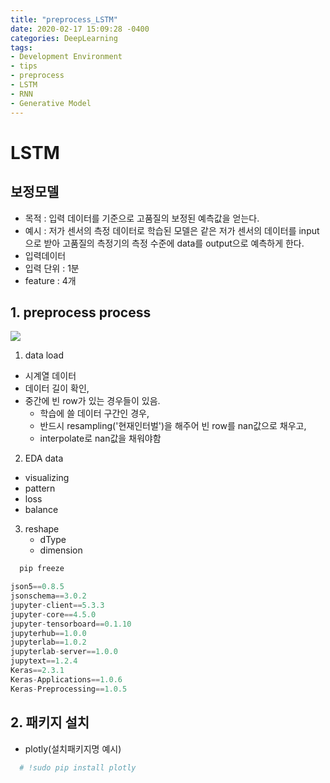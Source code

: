 ```yaml
---
title: "preprocess_LSTM"
date: 2020-02-17 15:09:28 -0400
categories: DeepLearning
tags:
- Development Environment
- tips
- preprocess
- LSTM
- RNN
- Generative Model
---
```


# LSTM 
## 보정모델
 - 목적 : 입력 데이터를 기준으로 고품질의 보정된 예측값을 얻는다.
 - 예시 : 저가 센서의 측정 데이터로 학습된 모델은 같은 저가 센서의 데이터를 input으로 받아 고품질의 측정기의 측정 수준에 data를 output으로 예측하게 한다.
 - 입력데이터 
  - 입력 단위 : 1분
  - feature : 4개
  
## 1. preprocess process

![](https://github.com/jypost/jypost.github.io/blob/master/img/LSTM_datamanager_jyp.png?raw=true)<br>

1. data load
 - 시계열 데이터 
  - 데이터 길이 확인,
  - 중간에 빈 row가 있는 경우들이 있음.
    - 학습에 쓸 데이터 구간인 경우,
     - 반드시 resampling('현재인터벌')을 해주어 빈 row를 nan값으로 채우고,
     - interpolate로 nan값을 채워야함
2. EDA data
  - visualizing
  - pattern
  - loss
  - balance
3. reshape
   - dType
   - dimension
   

```python
  pip freeze
```
```python
json5==0.8.5
jsonschema==3.0.2
jupyter-client==5.3.3
jupyter-core==4.5.0
jupyter-tensorboard==0.1.10
jupyterhub==1.0.0
jupyterlab==1.0.2
jupyterlab-server==1.0.0
jupytext==1.2.4
Keras==2.3.1
Keras-Applications==1.0.6
Keras-Preprocessing==1.0.5
```

## 2. 패키지 설치
 
 - plotly(설치패키지명 예시)
 
```python
  # !sudo pip install plotly
```
